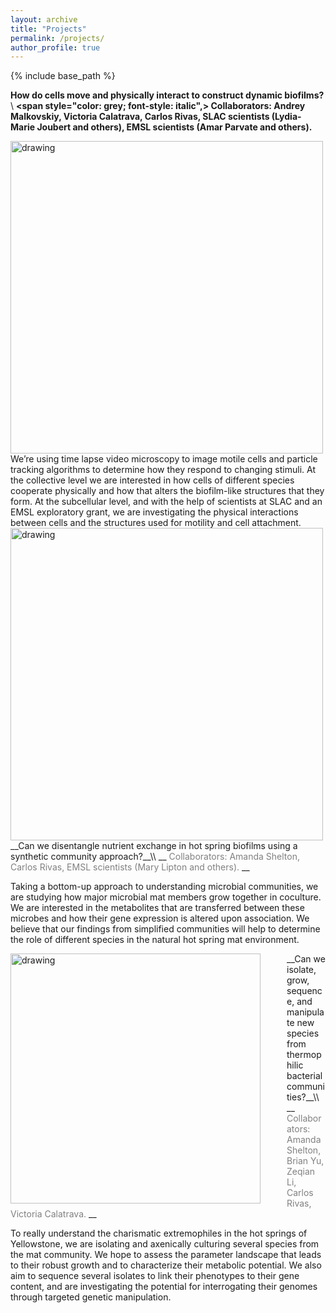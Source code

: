 ```yaml
---
layout: archive
title: "Projects"
permalink: /projects/
author_profile: true
---
```


{% include base_path %}




__How do cells move and physically interact to construct dynamic biofilms?__\\
__<span style="color: grey; font-style: italic",>   Collaborators: Andrey Malkovskiy, Victoria Calatrava, Carlos Rivas, SLAC scientists (Lydia-Marie Joubert and others), EMSL scientists (Amar Parvate and others). </span>__

<img src="{{ site.baseurl }}/images/Cooperative_motility_2.png" alt="drawing" width="500" style="float: left; margin-right: 3em;"/>
We’re using time lapse video microscopy to image motile cells and particle tracking algorithms to determine how they respond to changing stimuli. At the collective level we are interested in how cells of different species cooperate physically and how that alters the biofilm-like structures that they form. At the subcellular level, and with the help of scientists at SLAC and an EMSL exploratory grant, we are investigating the physical interactions between cells and the structures used for motility and cell attachment.


<img src="{{ site.baseurl }}/images/Synthetic_cultures_2.png" alt="drawing" width="500" style="float: left; margin-right: 3em;"/>
__Can we disentangle nutrient exchange in hot spring biofilms using a synthetic community approach?__\\
__<span style="color: grey;">   Collaborators: Amanda Shelton, Carlos Rivas, EMSL scientists (Mary Lipton and others). </span>__

Taking a bottom-up approach to understanding microbial communities, we are studying how major microbial mat members grow together in coculture. We are interested in the metabolites that are transferred between these microbes and how their gene expression is altered upon association. We believe that our findings from simplified communities will help to determine the role of different species in the natural hot spring mat environment.   


<img src="{{ site.baseurl }}/images/Thermophile_isolates.png" alt="drawing" width="400" style="float: left; margin-right: 3em;"/>
__Can we isolate, grow, sequence, and manipulate new species from thermophilic bacterial communities?__\\
__<span style="color: grey;">   Collaborators: Amanda Shelton, Brian Yu, Zeqian Li, Carlos Rivas, Victoria Calatrava. </span>__

To really understand the charismatic extremophiles in the hot springs of Yellowstone, we are isolating and axenically culturing several species from the mat community. We hope to assess the parameter landscape that leads to their robust growth and to characterize their metabolic potential. We also aim to sequence several isolates to link their phenotypes to their gene content, and are investigating the potential for interrogating their genomes through targeted genetic manipulation.  

